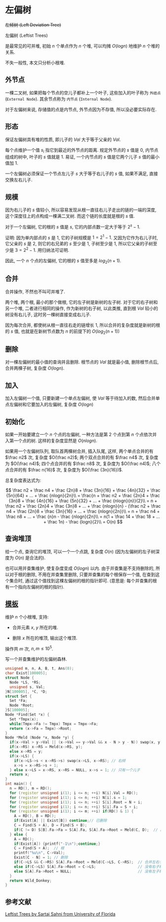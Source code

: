 # 左偏树

~~左倾树 (Left Deviation Tree)~~

左偏树 (Leftist Trees)

是最常见的可并堆, 初始 $n$ 个单点作为 $n$ 个堆, 可以均摊 $O(logn)$ 地维护 $n$ 个堆的关系.

不失一般性, 本文只分析小根堆.

## 外节点

一棵二叉树, 如果把每个节点的空儿子都补上一个叶子, 这些加入的叶子称为 `外结点` (`External Node`). 其余节点称为 `内节点` (`Internal Node`).

对于左偏树来说, 存储值的点是内节点, 外节点因为不存值, 所以没必要实际存在.

## 形态

保证左偏树具有堆的性质, 即儿子的 $Val$ 大于等于父亲的 $Val$.

每个点维护一个值 $s_i$ 指它到最近的外节点的距离. 规定外节点的 $s$ 值是 $0$, 内节点组成的树中, 叶子的 $s$ 值就是 $1$. 易证, 一个内节点的 $s$ 值是它两个儿子 $s$ 值的最小值加 $1$.

一个左偏树必须保证一个节点左儿子 $s$ 大于等于右儿子的 $s$ 值, 如果不满足, 直接交换左右儿子.

## 规模

因为右儿子的 $s$ 值较小, 所以容易发现从根一直往右儿子走出的链的一端的深度, 这个深度往上的点构成一棵满二叉树. 而这个链的长度就是根的 $s$ 值.

对于一个左偏树, 它的根的 $s$ 值是 $s$, 它的内部点数一定大于等于 $2^s - 1$.

证明: 因为单内部点的 $s$ 是 $1$, 它的子树规模是 $1 = 2^1 - 1$. 又因为它作为右儿子时, 它父亲的 $s$ 是 $2$, 则它的右兄弟的 $s$ 至少是 $1$, 子树至少是 $1$, 所以它父亲的子树至少是 $3 = 2^2 - 1$. 用归纳法可证明.

因此, 一个 $n$ 个点的左偏树, 它的根的 $s$ 值至多是 $log_2(n + 1)$.

## 合并

合并操作, 不然也不叫可并堆了.

两个堆, 两个根, 最小的那个做根, 它的左子树是新树的左子树. 对于它的右子树和另一个堆, 二者进行相同的操作, 作为新树的右子树, 以此类推, 直到根 $Val$ 较小的树没有右儿子, 这时另一棵树直接变成右儿子.

因为每次合并, 都使树从根一直往右走的链增长 $1$, 所以合并的复杂度就是新树的根的 $s$ 值, 也就是在新树节点数为 $n$ 的前提下的 $O(log_2(n + 1))$ 

## 删除

对一棵左偏树的最小值的查询并且删除. 根节点的 $Val$ 就是最小值, 删除根节点后, 合并两棵子树, 复杂度 $O(logn)$.

## 加入

加入左偏树一个值, 只要新建一个单点左偏树, 使 $Val$ 等于待加入的数, 然后合并单点左偏树和它要加入的左偏树, 复杂度 $O(logn)$

## 初始化

如果一开始要建立一个 $n$ 个点的左偏树, 一种方法是第 $2$ 个点到第 $n$ 个点依次并入第一个点的树. 这样的复杂度显然是 $O(nlogn)$.

如果用一个左偏树队列, 取队首两棵树合并, 插入队尾, 这样, 两个单点合并的有 $\frac n2$ 次, 复杂度 $O(\frac n2)$; 两个双点合并的有 $\frac n4$ 次, 复杂度为 $O(\frac n4)$; 四个点合并的有 $\frac n8$ 次, 复杂度为 $O(\frac n4)$; 八个点合并的有 $\frac n{16}$ 次, 复杂度为 $O(\frac {3n}{16})$.

总复杂度表达式为:

$$
\frac n2 + \frac n4 + \frac {2n}8 + \frac {3n}{16} + \frac {4n}{32} + \frac {5n}{64} + ... + \frac {nlogn}{2n}\\
= \frac{n + \frac n2 + \frac {2n}4 + \frac {3n}8 + \frac {4n}{16} + \frac {5n}{32} + ... + \frac {nlogn}{n}}{2}\\
= n + \frac n2 + \frac {2n}4 + \frac {3n}8 + ... + \frac {nlogn}{n} - (\frac n2 + \frac n4 + \frac {2n}8 + \frac {3n}{16} + ... + \frac {nlogn}{2n})\\
= n + \frac n4 + \frac n8 + ... + \frac {n}n - \frac {nlogn}{2n}\\
= n(1 + \frac 14 + \frac 18 + ... + \frac 1n) - \frac {logn}{2}\\
= O(n)
$$

## 查询堆顶

给一个点, 查询它的堆顶, 可以一个一个点跳, 复杂度 $O(n)$ (因为左偏树的左子树深度为 $O(n)$ 是合法的).

也可以用并查集维护, 使复杂度变成 $O(logn)$ 以内. 由于并查集是不支持删除的, 所以对于根的删除, 不用在并查集里删除, 只要并查集的每个根保存一个值, 在查到这个集合时, 通过这个值找到这棵左偏树的根的指针即可. (意思是: 每个并查集的根有一个指向左偏树的根的指针).

## [模板](https://www.luogu.com.cn/problem/P3377)

维护 $n$ 个小根堆, 支持:

- 合并元素 $x$, $y$ 所在的堆.

- 删除 $x$ 所在的堆顶, 输出这个堆顶.

操作共 $m$ 次, $n, m \leq 10^5$.

写一个并查集维护的左偏树森林.

```cpp
unsigned m, n, A, B, t, Ans(0);
char Exist[100005];
struct Node {
  Node *LS, *RS;
  unsigned s, Val;
}N[100005], *C, *D; 
struct Set {
  Set *Fa;
  Node *Root;
}S[100005];
Node *Find(Set *x) {
  Set *Tmpx(x);
  while(Tmpx->Fa != Tmpx) Tmpx = Tmpx->Fa;
  return (x->Fa = Tmpx)->Root;
}
Node *Meld (Node *x, Node *y) {
  if(x->Val > y->Val || (x->Val == y->Val && x - N > y - N)) swap(x, y);
  if(x->RS) x->RS = Meld(x->RS, y);
  else x->RS = y;
  if(x->LS) {
    if(x->LS->s < x->RS->s) swap(x->LS, x->RS); // 右倾 
    x->s = x->RS->s + 1;
  } else x->LS = x->RS, x->RS = NULL, x->s = 1; // 只有一个儿子 
  return x;
}
int main() {
  n = RD(), m = RD();
  for (register unsigned i(1); i <= n; ++i) N[i].Val = RD();
  for (register unsigned i(1); i <= n; ++i) N[i].s = 1;
  for (register unsigned i(1); i <= n; ++i) S[i].Root = N + i;
  for (register unsigned i(1); i <= n; ++i) S[i].Fa = S + i;
  for (register unsigned i(1); i <= m; ++i) if(RD() & 1) {
    A = RD(), B = RD();
    if(Exist[A] || Exist[B]) continue;// 已删除 
    C = Find(S + A), D = Find(S + B);
    if(C != D) S[B].Fa->Fa = S[A].Fa, S[A].Fa->Root = Meld(C, D);  // 两根不同, 合并, 更新并查集
  } else {
    A = RD();
    if(Exist[A]) {printf("-1\n");continue;}
    C = Find(S + A);  // 根
    printf("%u\n", C->Val); 
    Exist[C - N] = 1; // 删除
    if(C->LS && C->RS) S[A].Fa->Root = Meld(C->LS, C->RS);  // 合并左右子树
    else if(C->LS) S[A].Fa->Root = C->LS;                   // 没有右子树 
    else S[A].Fa->Root = NULL;                              // 没有左子树就没有右子树 
  }
  return Wild_Donkey;
}
```

## 参考文献

[Leftist Trees by Sartaj Sahni from University of Florida](http://web.onda.com.br/abveiga/capitulo5-ingles.pdf)